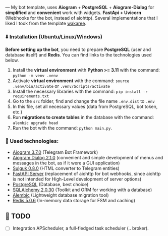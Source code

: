 — My bot template, uses **Aiogram** + **PostgreSQL** + **Aiogram-Dialog** for **simplified** and **convenient** work with widgets.
**FastApi + Uvicorn** (Webhooks for the bot, instead of aiohttp).
Several implementations that I liked I took from the template [wakaree](https://github.com/wakaree/aiogram_bot_template).

### ⬇️ Installation (Ubuntu/Linux/Windows)
**Before setting up the bot**, you need to prepare **PostgreSQL** (user and database itself) and **Redis**.
You can find links to the technologies used below.

1. Install the **virtual environment** with **Python >= 3.11** with the command: `python -m venv .venv`
2. Activate **virtual environment** with the command: `source .venv/bin/activate` or `.venv/Scripts/activate`
3. Install the necessary libraries with the command: `pip install -r requirements.txt`
4. Go to the `src` folder, find and change the file name `.env.dist` to `.env`
5. In this file, set all necessary values (data from PostgreSQL, bot token, etc.)
6. Run **migrations to create tables** in the database with the command: `alembic upgrade head`
7. Run the bot with the command: `python main.py`.

### 📂 Used technologies:
+ [Aiogram 3.7.0](https://github.com/aiogram/aiogram) (Telegram Bot Framework)
+ [Aiogram Dialog 2.1.0](https://github.com/Tishka17/aiogram_dialog) (convenient and simple development of menus and messages in the bot, as if it were a GUI application)
+ [Sulguk 0.8.0](https://github.com/Tishka17/sulguk) (HTML converter to Telegram entities)
+ [FastAPI Server](https://github.com/4u-org/aiogram_fastapi_server) (replacement of aiohttp for bot webhooks, since aiohttp is not intended for High-Level development of server options)
+ [PostgreSQL](https://www.postgresql.org/) (Database, best choice)
+ [SQLAlchemy 2.0.30](https://github.com/sqlalchemy/sqlalchemy) (Toolkit and ORM for working with a database)
+ [Alembic](https://github.com/alembic/alembic) (Lightweight database migration tool)
+ [Redis 5.0.6](https://github.com/redis/redis) (In-memory data storage for FSM and caching)

## 📌 TODO
+ [ ] Integration APScheduler, a full-fledged task scheduler (.. broker).
